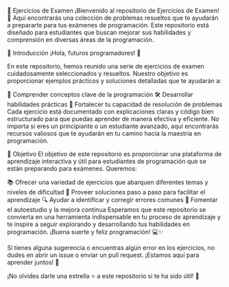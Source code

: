 📝 Ejercicios de Examen
¡Bienvenido al repositorio de Ejercicios de Examen! 🎉 Aquí encontrarás una colección de problemas resueltos que te ayudarán a prepararte para tus exámenes de programación. Este repositorio está diseñado para estudiantes que buscan mejorar sus habilidades y comprensión en diversas áreas de la programación.

🌟 Introducción
¡Hola, futuros programadores! 👋

En este repositorio, hemos reunido una serie de ejercicios de examen cuidadosamente seleccionados y resueltos. Nuestro objetivo es proporcionar ejemplos prácticos y soluciones detalladas que te ayudarán a:

🧠 Comprender conceptos clave de la programación
🛠️ Desarrollar habilidades prácticas
💪 Fortalecer tu capacidad de resolución de problemas
Cada ejercicio está documentado con explicaciones claras y código bien estructurado para que puedas aprender de manera efectiva y eficiente. No importa si eres un principiante o un estudiante avanzado, aquí encontrarás recursos valiosos que te ayudarán en tu camino hacia la maestría en programación.

🎯 Objetivo
El objetivo de este repositorio es proporcionar una plataforma de aprendizaje interactiva y útil para estudiantes de programación que se están preparando para exámenes. Queremos:

📚 Ofrecer una variedad de ejercicios que abarquen diferentes temas y niveles de dificultad
📝 Proveer soluciones paso a paso para facilitar el aprendizaje
🔍 Ayudar a identificar y corregir errores comunes
🚀 Fomentar el autoestudio y la mejora continua
Esperamos que este repositorio se convierta en una herramienta indispensable en tu proceso de aprendizaje y te inspire a seguir explorando y desarrollando tus habilidades en programación. ¡Buena suerte y feliz programación! 💻✨

Si tienes alguna sugerencia o encuentras algún error en los ejercicios, no dudes en abrir un issue o enviar un pull request. ¡Estamos aquí para aprender juntos! 🤝

¡No olvides darle una estrella ⭐ a este repositorio si te ha sido útil! 🎉
